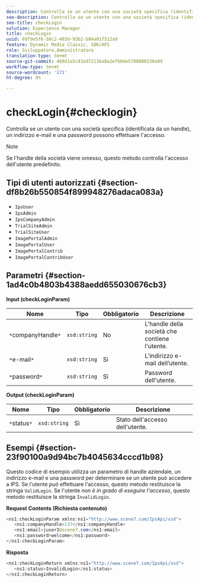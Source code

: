 ```yaml
---
description: Controlla se un utente con una società specifica (identificata da un handle), un indirizzo e-mail e una password possono effettuare l'accesso.
seo-description: Controlla se un utente con una società specifica (identificata da un handle), un indirizzo e-mail e una password possono effettuare l'accesso.
seo-title: checkLogin
solution: Experience Manager
title: checkLogin
uuid: 69f9e5f6-50c2-403d-93b2-b84a01f512a9
feature: Dynamic Media Classic, SDK/API
role: Sviluppatore,Amministratore
translation-type: tm+mt
source-git-commit: 469d1a5c43a972116a8a2efb0de5708800130a99
workflow-type: tm+mt
source-wordcount: '171'
ht-degree: 9%

---
```



# checkLogin{#checklogin}

Controlla se un utente con una società specifica (identificata da un handle), un indirizzo e-mail e una password possono effettuare l&#39;accesso.

>[!NOTE]
>
>Se l&#39;handle della società viene omesso, questo metodo controlla l&#39;accesso dell&#39;utente predefinito.

## Tipi di utenti autorizzati {#section-df8b26b550854f899948276adaca083a}

* `IpsUser`
* `IpsAdmin`
* `IpsCompanyAdmin`
* `TrialSiteAdmin`
* `TrialSiteUser`
* `ImagePortalAdmin`
* `ImagePortalUser`
* `ImagePortalContrib`
* `ImagePortalContribUser`

## Parametri {#section-1ad4c0b4803b4388aedd655030676cb3}

**Input (checkLoginParam)**

| Nome | Tipo | Obbligatorio | Descrizione |
|---|---|---|---|
| `*`companyHandle`*` | `xsd:string` | No | L&#39;handle della società che contiene l&#39;utente. |
| `*`e-mail`*` | `xsd:string` | Sì | L’indirizzo e-mail dell’utente. |
| `*`password`*` | `xsd:string` | Sì | Password dell&#39;utente. |

**Output (checkLoginParam)**

| Nome | Tipo | Obbligatorio | Descrizione |
|---|---|---|---|
| `*`status`*` | `xsd:string` | Sì | Stato dell&#39;accesso dell&#39;utente. |

## Esempi {#section-23f90100a9d94bc7b4045634cccd1b98}

Questo codice di esempio utilizza un parametro di handle aziendale, un indirizzo e-mail e una password per determinare se un utente può accedere a IPS. Se l&#39;utente *può* effettuare l&#39;accesso, questo metodo restituisce la stringa `ValidLogin`. Se l&#39;utente *non è in grado di eseguire l&#39;accesso*, questo metodo restituisce la stringa `InvalidLogin`.

**Request Contents (Richiesta contenuto)**

```java
<ns1:checkLoginParam xmlns:ns1="http://www.scene7.com/IpsApi/xsd">
   <ns1:companyHandle>137</ns1:companyHandle>
   <ns1:email>juser3@scene7.com</ns1:email>
   <ns1:password>welcome</ns1:password>
</ns1:checkLoginParam>
```

**Risposta**

```java
<ns1:checkLoginReturn xmlns:ns1="http://www.scene7.com/IpsApi/xsd">
   <ns1:status>InvalidLogin</ns1:status>
</ns1:checkLoginReturn>
```

